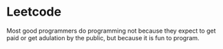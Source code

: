 # Leetcode
Most good programmers do programming not because they expect to get paid or get adulation by the public, but because it is fun to program.
